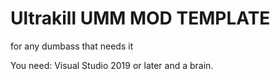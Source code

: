 # Ultrakill UMM MOD TEMPLATE

for any dumbass that needs it

You need:
Visual Studio 2019 or later
and a brain.

